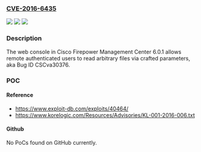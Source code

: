 ### [CVE-2016-6435](https://cve.mitre.org/cgi-bin/cvename.cgi?name=CVE-2016-6435)
![](https://img.shields.io/static/v1?label=Product&message=n%2Fa&color=blue)
![](https://img.shields.io/static/v1?label=Version&message=n%2Fa&color=blue)
![](https://img.shields.io/static/v1?label=Vulnerability&message=n%2Fa&color=brighgreen)

### Description

The web console in Cisco Firepower Management Center 6.0.1 allows remote authenticated users to read arbitrary files via crafted parameters, aka Bug ID CSCva30376.

### POC

#### Reference
- https://www.exploit-db.com/exploits/40464/
- https://www.korelogic.com/Resources/Advisories/KL-001-2016-006.txt

#### Github
No PoCs found on GitHub currently.

